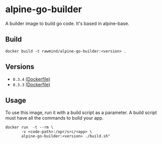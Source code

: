 alpine-go-builder
=================

A builder image to build go code. It's based in alpine-base.

## Build

```
docker build -t rawmind/alpine-go-builder:<version> .
```

## Versions

- `0.3.4` [(Dockerfile)](https://github.com/rawmind0/alpine-go-builder/blob/0.3.4/Dockerfile)
- `0.3.3` [(Dockerfile)](https://github.com/rawmind0/alpine-go-builder/blob/0.3.3/Dockerfile)

## Usage

To use this image, run it with a build script as a parameter. A build script must have all the commands to build your app.

```
docker run  -t --rm \
       -v <code-path>:/opr/src/<app> \
       alpine-go-builder:<version> ./build.sh"
```

